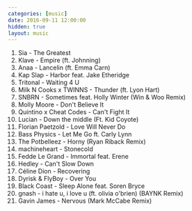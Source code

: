 ```yaml
---
categories: [music]
date: 2016-09-11 12:00:00
hidden: true
layout: music
---
```


1. Sia - The Greatest
2. Klave - Empire (ft. Johnning)
3. Anaa - Lancelin (ft. Emma Carn)
4. Kap Slap - Harbor feat. Jake Etheridge
5. Tritonal - Waiting 4 U
6. Milk N Cooks x TWINNS - Thunder (ft. Lyon Hart)
7. SNBRN - Sometimes feat. Holly Winter (Win & Woo Remix)
8. Molly Moore - Don't Believe It
9. Quintino x Cheat Codes - Can't Fight It
10. Lucian - Down the middle (Ft. Kid Coyote)
11. Florian Paetzold - Love Will Never Do
12. Bass Physics - Let Me Go ft. Carly Lynn
13. The Potbelleez - Horny (Ryan Riback Remix)
14. machineheart - Stonecold
15. Fedde Le Grand - Immortal feat. Erene
16. Hedley - Can't Slow Down
17. Céline Dion - Recovering
18. Dyrisk & FlyBoy - Over You
19. Black Coast - Sleep Alone feat. Soren Bryce
20. gnash - i hate u, i love u (ft. olivia o'brien) (BAYNK Remix)
21. Gavin James - Nervous (Mark McCabe Remix)